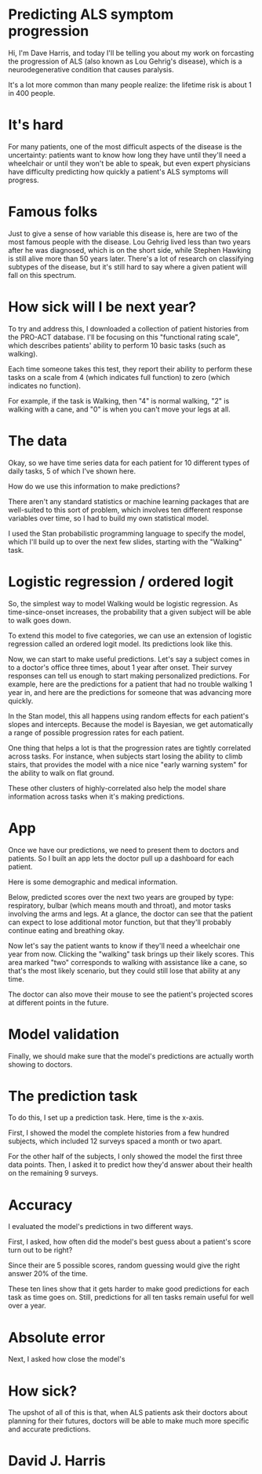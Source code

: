 # Predicting ALS symptom progression

Hi, I'm Dave Harris, and today I'll be telling you about my work on forcasting the progression of ALS (also known as Lou Gehrig's disease), which is a neurodegenerative condition that causes paralysis. 

It's a lot more common than many people realize: the lifetime risk is about 1 in 400 people.

# It's hard

For many patients, one of the most difficult aspects of the disease is the uncertainty: patients want to know how long they have until they'll need a wheelchair or until they won't be able to speak, but even expert physicians have difficulty predicting how quickly a patient's ALS symptoms will progress.

# Famous folks

Just to give a sense of how variable this disease is, here are two of the most famous people with the disease. Lou Gehrig lived less than two years after he was diagnosed, which is on the short side, while Stephen Hawking is still alive more than 50 years later. There's a lot of research on classifying subtypes of the disease, but it's still hard to say where a given patient will fall on this spectrum.

# How sick will I be next year?

To try and address this, I downloaded a collection of patient histories from the PRO-ACT database. I'll be focusing on this "functional rating scale", which describes patients' ability to perform 10 basic tasks (such as walking).

Each time someone takes this test, they report their ability to perform these tasks on a scale from 4 (which indicates full function) to zero (which indicates no function). 

For example, if the task is Walking, then "4" is normal walking, "2" is walking with a cane, and "0" is when you can't move your legs at all.

# The data

Okay, so we have time series data for each patient for 10 different types of daily tasks, 5 of which I've shown here.

How do we use this information to make predictions? 

There aren't any standard statistics or machine learning packages that are well-suited to this sort of problem, which involves ten different response variables over time, so I had to build my own statistical model.

I used the Stan probabilistic programming language to specify the model, which I'll build up to over the next few slides, starting with the "Walking" task.

# Logistic regression / ordered logit

So, the simplest way to model Walking would be logistic regression. As time-since-onset increases, the probability that a given subject will be able to walk goes down.

To extend this model to five categories, we can use an extension of logistic regression called an ordered logit model. Its predictions look like this.

Now, we can start to make useful predictions. Let's say a subject comes in to a doctor's office three times, about 1 year after onset. Their survey responses can tell us enough to start making personalized predictions. For example, here are the predictions for a patient that had no trouble walking 1 year in, and here are the predictions for someone that was advancing more quickly.

In the Stan model, this all happens using random effects for each patient's slopes and intercepts. Because the model is Bayesian, we get automatically a range of possible progression rates for each patient.

One thing that helps a lot is that the progression rates are tightly correlated across tasks.  For instance, when subjects start losing the ability to climb stairs, that provides the model with a nice nice "early warning system" for the ability to walk on flat ground.  

These other clusters of highly-correlated also help the model share information across tasks when it's making predictions.

# App

Once we have our predictions, we need to present them to doctors and patients.  So I built an app lets the doctor pull up a dashboard for each patient.  

Here is some demographic and medical information.

Below, predicted scores over the next two years are grouped by type: respiratory, bulbar (which means mouth and throat), and motor tasks involving the arms and legs. At a glance, the doctor can see that the patient can expect to lose additional motor function, but that they'll probably continue eating and breathing okay.

Now let's say the patient wants to know if they'll need a wheelchair one year from now. Clicking the "walking" task brings up their likely scores. This area marked "two" corresponds to walking with assistance like a cane, so that's the most likely scenario, but they could still lose that ability at any time.  

The doctor can also move their mouse to see the patient's projected scores at different points in the future.

# Model validation

Finally, we should make sure that the model's predictions are actually worth showing to doctors.

# The prediction task

To do this, I set up a prediction task. Here, time is the x-axis.

First, I showed the model the complete histories from a few hundred subjects, which included 12 surveys spaced a month or two apart.

For the other half of the subjects, I only showed the model the first three data points. Then, I asked it to predict how they'd answer about their health on the remaining 9 surveys.

# Accuracy

I evaluated the model's predictions in two different ways.

First, I asked, how often did the model's best guess about a patient's score turn out to be right? 

Since their are 5 possible scores, random guessing would give the right answer 20% of the time.

These ten lines show that it gets harder to make good predictions for each task as time goes on. Still, predictions for all ten tasks remain useful for well over a year.

# Absolute error

Next, I asked how close the model's 

# How sick?

The upshot of all of this is that, when ALS patients ask their doctors about planning for their futures, doctors will be able to make much more specific and accurate predictions.

# David J. Harris

